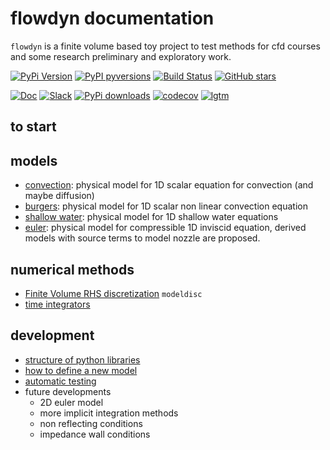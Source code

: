 # flowdyn documentation

`flowdyn` is a finite volume based toy project to test methods for cfd courses and some research preliminary and exploratory work.

[![PyPi Version](https://img.shields.io/pypi/v/flowdyn.svg?style=flat)](https://pypi.org/project/flowdyn)
[![PyPI pyversions](https://img.shields.io/pypi/pyversions/flowdyn.svg?style=flat)](https://pypi.org/pypi/flowdyn/)
[![Build Status](https://travis-ci.com/jgressier/flowdyn.svg?branch=master)](https://travis-ci.com/jgressier/flowdyn)
[![GitHub stars](https://img.shields.io/github/stars/jgressier/flowdyn.svg?style=flat&logo=github&label=Stars&logoColor=white)](https://github.com/jgressier/flowdyn)

[![Doc](https://readthedocs.org/projects/flowdyn/badge/?version=latest)](https://flowdyn.readthedocs.io/en/latest/)
[![Slack](https://img.shields.io/static/v1?logo=slack&label=slack&message=contact&style=flat)](https://join.slack.com/t/isae-opendev/shared_invite/zt-obqywf6r-UUuHR4_hc5iTzyL5bFCwpw
)
[![PyPi downloads](https://img.shields.io/pypi/dm/flowdyn.svg?style=flat)](https://pypistats.org/packages/flowdyn)
[![codecov](https://img.shields.io/codecov/c/github/jgressier/flowdyn.svg?style=flat)](https://codecov.io/gh/jgressier/flowdyn)
[![lgtm](https://img.shields.io/lgtm/grade/python/github/jgressier/flowdyn.svg?style=flat)](https://lgtm.com/projects/g/jgressier/flowdyn/)

## to start

## models

* [convection](userguide/models/convection): physical model for 1D scalar equation for convection (and maybe diffusion)
* [burgers](userguide/models/burgers): physical model for 1D scalar non linear convection equation
* [shallow water](userguide/models/shallowwater): physical model for 1D shallow water equations
* [euler](userguide/models/euler): physical model for compressible 1D inviscid equation, derived models with source terms to model nozzle are proposed.

## numerical methods

* [Finite Volume RHS discretization](userguide/num#finite-volume-method) `modeldisc`
* [time integrators](num/time_integrators)

## development

* [structure of python libraries](dev/flowdyn_structure)
* [how to define a new model](dev/how_to_add_model)
* [automatic testing](dev/automatic_testing)
* future developments
    - 2D euler model
    - more implicit integration methods
    - non reflecting conditions
    - impedance wall conditions